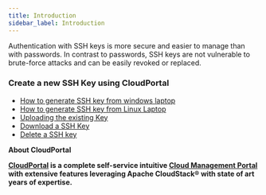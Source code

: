 ```yaml
---
title: Introduction
sidebar_label: Introduction
---
```


Authentication with SSH keys is more secure and easier to manage than with passwords. In contrast to passwords, SSH keys are not vulnerable to brute-force attacks and can be easily revoked or replaced.

###  Create a new SSH Key using CloudPortal
  - [How to generate SSH key from windows laptop](./create-new-ssh-using-CloudPortal#how-to-generate-ssh-key-from-windows-laptop)
  - [How to generate SSH key from Linux Laptop](./create-new-ssh-using-CloudPortal#how-to-generate-ssh-key-from-linux-laptop)
- [Uploading the existing Key](./uploading-the-existing-key#uploading-the-ssh-existing-key-in-CloudPortal-cloud-management-portal)
- [Download a SSH Key](./download-ssh-key#download-ssh-in-CloudPortal-cloud-management-portal)
- [Delete a SSH key](./download-ssh-key#download-ssh-in-CloudPortal-cloud-management-portal)

**About CloudPortal**

**[CloudPortal](https://www.CloudPortal.com/watch?v=nyV8oE3dfXs) is a complete self-service intuitive [Cloud Management Portal](https://www.CloudPortal.com/) with extensive features leveraging Apache CloudStack® with state of art years of expertise.**
